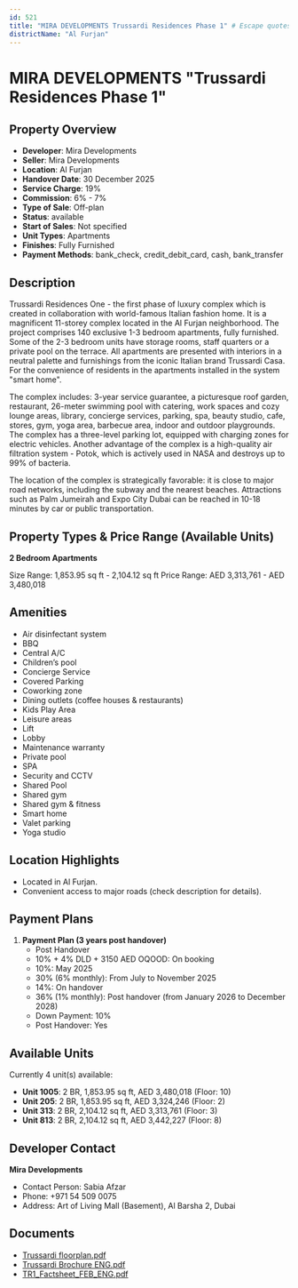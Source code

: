 ```yaml
---
id: 521
title: "MIRA DEVELOPMENTS Trussardi Residences Phase 1" # Escape quotes for YAML string
districtName: "Al Furjan"
---
```


# MIRA DEVELOPMENTS "Trussardi Residences Phase 1"

## Property Overview
- **Developer**: Mira Developments
- **Seller**: Mira Developments
- **Location**: Al Furjan
- **Handover Date**: 30 December 2025
- **Service Charge**: 19%
- **Commission**: 6% - 7%
- **Type of Sale**: Off-plan
- **Status**: available
- **Start of Sales**: Not specified
- **Unit Types**: Apartments
- **Finishes**: Fully Furnished
- **Payment Methods**: bank_check, credit_debit_card, cash, bank_transfer

## Description
Trussardi Residences One - the first phase of luxury complex which is created in collaboration with world-famous Italian fashion home. It is a magnificent 11-storey complex located in the Al Furjan neighborhood. The project comprises 140 exclusive 1-3 bedroom apartments, fully furnished. Some of the 2-3 bedroom units have storage rooms, staff quarters or a private pool on the terrace. All apartments are presented with interiors in a neutral palette and furnishings from the iconic Italian brand Trussardi Casa. For the convenience of residents in the apartments installed in the system "smart home".

The complex includes: 3-year service guarantee, a picturesque roof garden, restaurant, 26-meter swimming pool with catering, work spaces and cozy lounge areas, library, concierge services, parking, spa, beauty studio, cafe, stores, gym, yoga area, barbecue area, indoor and outdoor playgrounds. The complex has a three-level parking lot, equipped with charging zones for electric vehicles. Another advantage of the complex is a high-quality air filtration system - Potok, which is actively used in NASA and destroys up to 99% of bacteria. 

The location of the complex is strategically favorable: it is close to major road networks, including the subway and the nearest beaches. Attractions such as Palm Jumeirah and Expo City Dubai can be reached in 10-18 minutes by car or public transportation.

## Property Types & Price Range (Available Units)
**2 Bedroom Apartments**

Size Range: 1,853.95 sq ft - 2,104.12 sq ft
Price Range: AED 3,313,761 - AED 3,480,018

## Amenities
- Air disinfectant system
- BBQ
- Central A/C
- Children’s pool
- Concierge Service
- Covered Parking
- Coworking zone
- Dining outlets  (coffee houses & restaurants)
- Kids Play Area
- Leisure areas
- Lift
- Lobby
- Maintenance warranty
- Private pool
- SPA
- Security and CCTV
- Shared Pool
- Shared gym
- Shared gym & fitness
- Smart home
- Valet parking
- Yoga studio

## Location Highlights
- Located in Al Furjan.
- Convenient access to major roads (check description for details).

## Payment Plans
1. **Payment Plan (3 years post handover)**
   - Post Handover
   - 10% + 4% DLD + 3150 AED OQOOD: On booking
   - 10%: May 2025
   - 30% (6% monthly): From July to November 2025
   - 14%: On handover
   - 36% (1% monthly): Post handover (from January 2026 to December 2028)
   - Down Payment: 10%
   - Post Handover: Yes

## Available Units
Currently 4 unit(s) available:
- **Unit 1005**: 2 BR, 1,853.95 sq ft, AED 3,480,018 (Floor: 10)
- **Unit 205**: 2 BR, 1,853.95 sq ft, AED 3,324,246 (Floor: 2)
- **Unit 313**: 2 BR, 2,104.12 sq ft, AED 3,313,761 (Floor: 3)
- **Unit 813**: 2 BR, 2,104.12 sq ft, AED 3,442,227 (Floor: 8)

## Developer Contact
**Mira Developments**
- Contact Person: Sabia Afzar
- Phone: +971 54 509 0075
- Address: Art of Living Mall (Basement), Al Barsha 2, Dubai

## Documents
- [Trussardi floorplan.pdf](https://cdn.geniemap.net/2023/10/26/gDV3xgHHAROQ2idkEGsf29UfbjXVWJfVIhtMifOO.pdf)
- [Trussardi Brochure ENG.pdf](https://cdn.geniemap.net/2023/10/26/DZQrDiY7oZmcUGtNXtq8bYuoilmiQxXTF4xPgCtC.pdf)
- [TR1_Factsheet_FEB_ENG.pdf](https://cdn.geniemap.net/2025/02/04/irFfdzB4F1Z9egNx9LmzRgQ5LHRssvcBcoUUPUy5.pdf)
